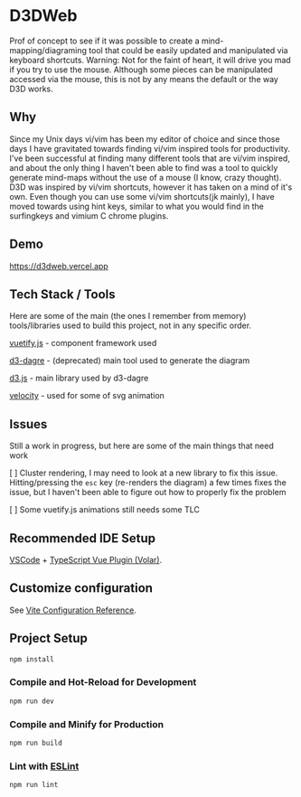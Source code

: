 # D3DWeb

Prof of concept to see if it was possible to create a mind-mapping/diagraming tool that could be easily updated and manipulated via keyboard shortcuts. Warning: Not for the faint of heart, it will drive you mad if you try to use the mouse. Although some pieces can be manipulated accessed via the mouse, this is not by any means the default or the way D3D works.

## Why

Since my Unix days vi/vim has been my editor of choice and since those days I have gravitated towards finding vi/vim inspired tools for productivity. I've been successful at finding many different tools that are vi/vim inspired, and about the only thing I haven't been able to find was a tool to quickly generate mind-maps without the use of a mouse (I know, crazy thought). D3D was inspired by vi/vim shortcuts, however it has taken on a mind of it's own. Even though you can use some vi/vim shortcuts(jk mainly), I have moved towards using hint keys, similar to what you would find in the surfingkeys and vimium C chrome plugins.

## Demo

https://d3dweb.vercel.app

## Tech Stack / Tools

Here are some of the main (the ones I remember from memory) tools/libraries used to build this project, not in any specific order.

[vuetify.js](https://vuetifyjs.com/en/) - component framework used

[d3-dagre](https://github.com/dagrejs/dagre-d3) - (deprecated) main tool used to generate the diagram

[d3.js](https://d3js.org) - main library used by d3-dagre


[velocity](http://velocityjs.org/) - used for some of svg animation

## Issues

Still a work in progress, but here are some of the main things that need work

[ ] Cluster rendering, I may need to look at a new library to fix this issue.  Hitting/pressing the `esc` key (re-renders the diagram) a few times fixes the issue, but I haven't been able to figure out how to properly fix the problem

[ ] Some vuetify.js animations still needs some TLC

## Recommended IDE Setup

[VSCode](https://code.visualstudio.com/) + [TypeScript Vue Plugin (Volar)](https://marketplace.visualstudio.com/items?itemName=Vue.vscode-typescript-vue-plugin).

## Customize configuration

See [Vite Configuration Reference](https://vitejs.dev/config/).

## Project Setup

```sh
npm install
```

### Compile and Hot-Reload for Development

```sh
npm run dev
```

### Compile and Minify for Production

```sh
npm run build
```

### Lint with [ESLint](https://eslint.org/)

```sh
npm run lint
```
